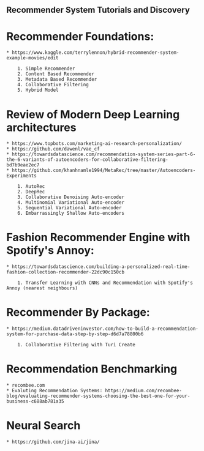 
## Recommender System Tutorials and Discovery

# Recommender Foundations: 
    * https://www.kaggle.com/terrylennon/hybrid-recommender-system-example-movies/edit
    
        1. Simple Recommender
        2. Content Based Recommender
        3. Metadata Based Recommender
        4. Collaborative Filtering
        5. Hybrid Model


# Review of Modern Deep Learning architectures
    * https://www.topbots.com/marketing-ai-research-personalization/
    * https://github.com/dawenl/vae_cf
    * https://towardsdatascience.com/recommendation-system-series-part-6-the-6-variants-of-autoencoders-for-collaborative-filtering-bd7b9eae2ec7
    * https://github.com/khanhnamle1994/MetaRec/tree/master/Autoencoders-Experiments

        1. AutoRec
        2. DeepRec
        3. Collaborative Denoising Auto-encoder
        4. Multinomial Variational Auto-encoder
        5. Sequential Variational Auto-encoder
        6. Embarrassingly Shallow Auto-encoders


# Fashion Recommender Engine with Spotify's Annoy:
    * https://towardsdatascience.com/building-a-personalized-real-time-fashion-collection-recommender-22dc90c150cb

        1. Transfer Learning with CNNs and Recommendation with Spotify's Annoy (nearest neighbours)


# Recommender By Package:
    * https://medium.datadriveninvestor.com/how-to-build-a-recommendation-system-for-purchase-data-step-by-step-d6d7a78800b6

        1. Collaborative Filtering with Turi Create


# Recommendation Benchmarking
    * recombee.com
    * Evaluting Recommendation Systems: https://medium.com/recombee-blog/evaluating-recommender-systems-choosing-the-best-one-for-your-business-c688ab781a35


# Neural Search
    * https://github.com/jina-ai/jina/


